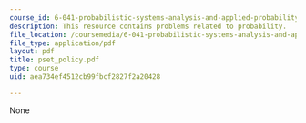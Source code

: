 ```yaml
---
course_id: 6-041-probabilistic-systems-analysis-and-applied-probability-spring-2006
description: This resource contains problems related to probability.
file_location: /coursemedia/6-041-probabilistic-systems-analysis-and-applied-probability-spring-2006/aea734ef4512cb99fbcf2827f2a20428_pset_policy.pdf
file_type: application/pdf
layout: pdf
title: pset_policy.pdf
type: course
uid: aea734ef4512cb99fbcf2827f2a20428

---
```

None